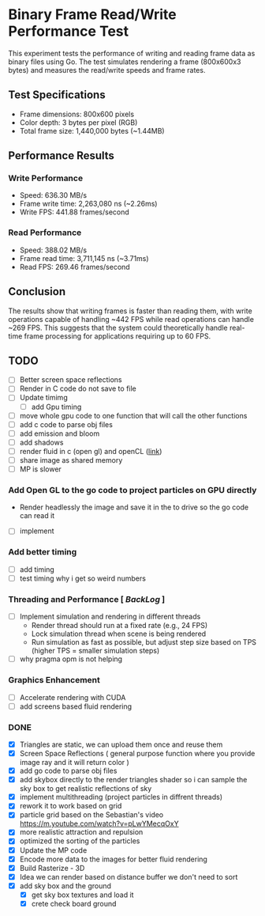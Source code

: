 # Binary Frame Read/Write Performance Test

This experiment tests the performance of writing and reading frame data as binary files using Go. The test simulates rendering a frame (800x600x3 bytes) and measures the read/write speeds and frame rates.

## Test Specifications
- Frame dimensions: 800x600 pixels
- Color depth: 3 bytes per pixel (RGB)
- Total frame size: 1,440,000 bytes (~1.44MB)

## Performance Results

### Write Performance
- Speed: 636.30 MB/s
- Frame write time: 2,263,080 ns (~2.26ms)
- Write FPS: 441.88 frames/second

### Read Performance
- Speed: 388.02 MB/s
- Frame read time: 3,711,145 ns (~3.71ms)
- Read FPS: 269.46 frames/second

## Conclusion
The results show that writing frames is faster than reading them, with write operations capable of handling ~442 FPS while read operations can handle ~269 FPS. This suggests that the system could theoretically handle real-time frame processing for applications requiring up to 60 FPS.

## TODO
- [ ] Better screen space reflections
- [ ] Render in C code do not save to file
- [ ] Update timimg
  - [ ] add Gpu timing
- [ ] move whole gpu code to one function that will call the other functions
- [ ] add c code to parse obj files
- [ ] add emission and bloom
- [ ] add shadows
- [ ] render fluid in c (open gl) and openCL ([link](https://tympanus.net/codrops/2025/02/26/webgpu-fluid-simulations-high-performance-real-time-rendering/))
- [ ] share image as shared memory
- [ ] MP is slower

### Add Open GL to the go code to project particles on GPU directly
- Render headlessly the image and save it in the to drive so the go code can read it
- [ ] implement

### Add better timing
- [ ] add timing
- [ ] test timing why i get so weird numbers

### Threading and Performance [ ***BackLog*** ]
- [ ] Implement simulation and rendering in different threads
  - Render thread should run at a fixed rate (e.g., 24 FPS)
  - Lock simulation thread when scene is being rendered
  - Run simulation as fast as possible, but adjust step size based on TPS (higher TPS = smaller simulation steps)
- [ ] why pragma opm is not helping

### Graphics Enhancement
- [ ] Accelerate rendering with CUDA
- [ ] add screens based fluid rendering

### DONE
- [X] Triangles are static, we can upload them once and reuse them
- [X] Screen Space Reflections ( general purpose function where you provide image ray and it will return color )
- [X] add go code to parse obj files
- [X] add skybox directly to the render triangles shader so i can sample the sky box to get realistic reflections of sky
- [X] implement multithreading (project particles in diffrent threads)
- [x] rework it to work based on grid
- [x] particle grid based on the Sebastian's video https://m.youtube.com/watch?v=pLwYMecqOxY
- [X] more realistic attraction and repulsion
- [X] optimized the sorting of the particles
- [X] Update the MP code
- [X] Encode more data to the images for better fluid rendering
- [X] Build Rasterize - 3D
- [X] Idea we can render based on distance buffer we don't need to sort
- [X] add sky box and the ground
  - [X] get sky box textures and load it
  - [X] crete check board ground
